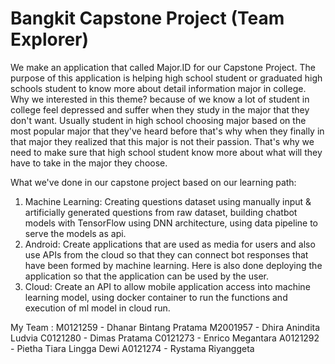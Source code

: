 # Bangkit Capstone Project (Team Explorer)
We make an application that called Major.ID for our Capstone Project. The purpose of this application is helping high school student or graduated high schools student
to know more about detail information major in college. Why we interested in this theme? because of we know a lot of student in college feel depressed and suffer when they study
in the major that they don't want. Usually student in high school choosing major based on the most popular major that they've heard before that's why when they finally in that
major they realized that this major is not their passion. That's why we need to make sure that high school student know more about what will they have to take in the major they choose.

What we've done in our capstone project based on our learning path:
1. Machine Learning: Creating questions dataset using manually input & artificially generated questions from raw dataset, building chatbot models with TensorFlow using DNN architecture, using data pipeline to serve the models as api.
2. Android: Create applications that are used as media for users and also use APIs from the cloud so that they can connect bot responses that have been formed by machine learning. Here is also done deploying the application so that the application can be used by the user.
3. Cloud: Create an API to allow mobile application access into machine learning model, using docker container to run the functions and execution of ml model in cloud run.

My Team :
M0121259 - Dhanar Bintang Pratama
M2001957 - Dhira Anindita Ludvia
C0121280 - Dimas Pratama
C0121273 - Enrico Megantara
A0121292 - Pietha Tiara Lingga Dewi
A0121274 - Rystama Riyanggeta

